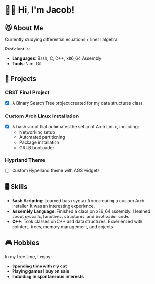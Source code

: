# 👋🏽 Hi, I'm Jacob!

## 😼 About Me 

Currently studying differential equations + linear algebra.

Proficient in:
- **Languages**: Bash, C, C++, x86_64 Assembly
- **Tools**: Vim, Git

## 🚀 Projects 

### CBST Final Project
- [x] A Binary Search Tree project created for my data structures class.

### Custom Arch Linux Installation
- [x] A bash script that automates the setup of Arch Linux, including:
  - Networking setup
  - Automated partitioning
  - Package installation
  - GRUB bootloader

### Hyprland Theme
- [ ] Custom Hyperland theme with AGS widgets

## 🖥️ Skills 

- **Bash Scripting**: Learned bash syntax from creating a custom Arch installer. It was an interesting experience.
- **Assembly Language**: Finished a class on x86_64 assembly. I learned about syscalls, functions, structures, and bootloader code.
- **C++**: Took classes on C++ and data structures. Experienced with pointers, trees, memory management, and objects.

## 🎮 Hobbies 

In my free time, I enjoy:
- **Spending time with my cat**
- **Playing games I buy on sale**
- **Indulding in spontaneous interests**

<!---
KerbeStomp/KerbeStomp is a ✨ special ✨ repository because its `README.md` (this file) appears on your GitHub profile.
You can click the Preview link to take a look at your changes.
--->
